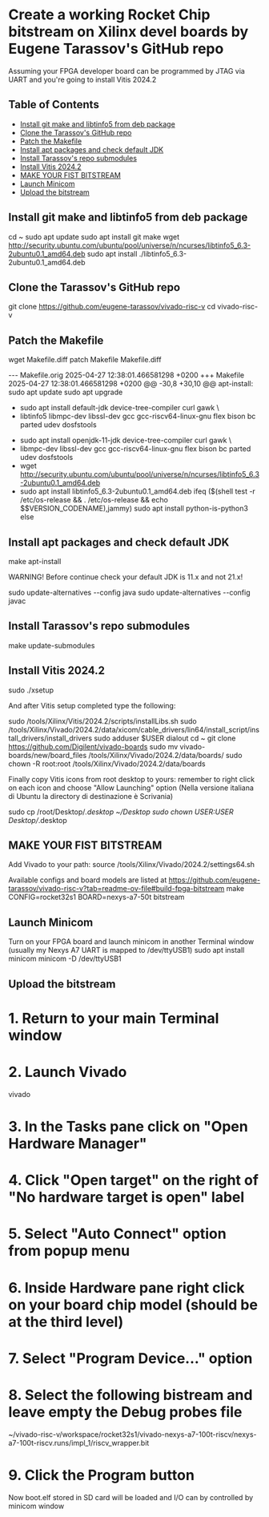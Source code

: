 # Create a working Rocket Chip bitstream on Xilinx devel boards by Eugene Tarassov's GitHub repo

Assuming your FPGA developer board can be programmed by JTAG via UART and you're going to install Vitis 2024.2

## Table of Contents
- [Install git make and libtinfo5 from deb package](#building-ball-c-and-run-the-simulation)
- [Clone the Tarassov's GitHub repo](#building-the-visualizer)
- [Patch the Makefile](#binary-download)
- [Install apt packages and check default JDK](#dependencies-and-credits)
- [Install Tarassov's repo submodules](#license)
- [Install Vitis 2024.2](#sdada)
- [MAKE YOUR FIST BITSTREAM](#dasdasda)
- [Launch Minicom](#ffff)
- [Upload the bitstream](#gggg)

## Install git make and libtinfo5 from deb package
cd ~
sudo apt update
sudo apt install git make
wget http://security.ubuntu.com/ubuntu/pool/universe/n/ncurses/libtinfo5_6.3-2ubuntu0.1_amd64.deb
sudo apt install ./libtinfo5_6.3-2ubuntu0.1_amd64.deb

## Clone the Tarassov's GitHub repo
git clone https://github.com/eugene-tarassov/vivado-risc-v
cd vivado-risc-v

## Patch the Makefile
wget Makefile.diff
patch Makefile Makefile.diff

--- Makefile.orig	2025-04-27 12:38:01.466581298 +0200
+++ Makefile	2025-04-27 12:38:01.466581298 +0200
@@ -30,8 +30,10 @@
 apt-install:
 	sudo apt update
 	sudo apt upgrade
-	sudo apt install default-jdk device-tree-compiler curl gawk \
-	 libtinfo5 libmpc-dev libssl-dev gcc gcc-riscv64-linux-gnu flex bison bc parted udev dosfstools
+	sudo apt install openjdk-11-jdk device-tree-compiler curl gawk \
+	 libmpc-dev libssl-dev gcc gcc-riscv64-linux-gnu flex bison bc parted udev dosfstools
+	wget http://security.ubuntu.com/ubuntu/pool/universe/n/ncurses/libtinfo5_6.3-2ubuntu0.1_amd64.deb
+	sudo apt install libtinfo5_6.3-2ubuntu0.1_amd64.deb
 ifeq ($(shell test -r /etc/os-release && . /etc/os-release && echo $$VERSION_CODENAME),jammy)
 	sudo apt install python-is-python3
 else

## Install apt packages and check default JDK
make apt-install

WARNING! Before continue check your default JDK is 11.x and not 21.x!

sudo update-alternatives --config java
sudo update-alternatives --config javac

## Install Tarassov's repo submodules
make update-submodules

## Install Vitis 2024.2
sudo ./xsetup

And after Vitis setup completed type the following:

sudo /tools/Xilinx/Vitis/2024.2/scripts/installLibs.sh
sudo /tools/Xilinx/Vivado/2024.2/data/xicom/cable_drivers/lin64/install_script/install_drivers/install_drivers
sudo adduser $USER dialout
cd ~
git clone https://github.com/Digilent/vivado-boards
sudo mv vivado-boards/new/board_files /tools/Xilinx/Vivado/2024.2/data/boards/
sudo chown -R root:root /tools/Xilinx/Vivado/2024.2/data/boards

Finally copy Vitis icons from root desktop to yours: remember to right click on each icon and choose "Allow Launching" option
(Nella versione italiana di Ubuntu la directory di destinazione è Scrivania)

sudo cp /root/Desktop/*.desktop ~/Desktop
sudo chown $USER:$USER Desktop/*.desktop

## MAKE YOUR FIST BITSTREAM

Add Vivado to your path:
source /tools/Xilinx/Vivado/2024.2/settings64.sh

Available configs and board models are listed at
https://github.com/eugene-tarassov/vivado-risc-v?tab=readme-ov-file#build-fpga-bitstream 
make CONFIG=rocket32s1 BOARD=nexys-a7-50t bitstream

## Launch Minicom
Turn on your FPGA board and launch minicom in another Terminal window (usually my Nexys A7 UART is mapped to /dev/ttyUSB1)
sudo apt install minicom
minicom -D /dev/ttyUSB1

## Upload the bitstream
# 1. Return to your main Terminal window
# 2. Launch Vivado
vivado

# 3. In the Tasks pane click on "Open Hardware Manager"
# 4. Click "Open target" on the right of "No hardware target is open" label
# 5. Select "Auto Connect" option from popup menu
# 6. Inside Hardware pane right click on your board chip model (should be at the third level)
# 7. Select "Program Device..." option
# 8. Select the following bistream and leave empty the Debug probes file
~/vivado-risc-v/workspace/rocket32s1/vivado-nexys-a7-100t-riscv/nexys-a7-100t-riscv.runs/impl_1/riscv_wrapper.bit
# 9. Click the Program button


Now boot.elf stored in SD card will be loaded and I/O can by controlled by minicom window
